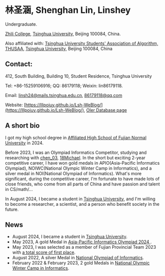 # 林圣涵, Shenghan Lin, Linshey

Undergraduate.

[Zhili College](https://www.zlc.tsinghua.edu.cn/index.htm), [Tsinghua University](https://www.tsinghua.edu.cn/), Beijing 100084, China.

Also affiliated with:
[Tsinghua University Students' Association of Algorithm, THUSAA](https://space.bilibili.com/482959881),
[Tsinghua University](https://www.tsinghua.edu.cn/), Beijing 100084, China

## Contact:

412, South Building, Building 10, Student Residence, Tsinghua University

Tel: +86-15259106916; QQ: 86179118; Weixin: lin86179118.

Email: linsh24@mails.tsinghua.edu.cn, 86179118@qq.com

Website: [https://lllpoiuy.github.io/Lsh-WeBlog/](https://lllpoiuy.github.io/Lsh-WeBlog/), [OIer Database page](https://oier.baoshuo.dev/oier/68550)

## A short bio

I got my high school degree in [Affiliated High School of Fujian Normal University](https://sdfz.fjnu.edu.cn/) in 2024.

Before 2023, I was an Olympiad Informatics Competitor, studying and researching with [chen_03](https://www.luogu.com/user/154520#article), [18Michael](https://www.cnblogs.com/18Michael). In the short but exciting 2-year competitive career, I have won gold medals in APIO(Asia-Pacific Informatics Olympiad), NOIWC(National Olympic Winter Camp in Informatics), and a silver medal in NOI(National Olympiad of Informatics). What's more significant, during the competitive career, I'm fortunate to have made lots of close friends, who come from all parts of China and have passion and talent in CS/math/...

In August 2024, I became a student in [Tsinghua University](https://www.tsinghua.edu.cn/), and I'm willing to become a researcher, a scientist, and a person who benefit society in the future.

## News

- August 2024, I became a student in [Tsinghua University](https://www.tsinghua.edu.cn/).
- May 2023, A gold Medal in [Asia-Pacific Informatics Olympiad 2024 ](https://www.noi.cn/upload/resources/file/2023/05/21/e9514198815656e7525c8203a1fc4061.htm).
- May 2023, I was selected as a member of Fujian Provincial Team 2023 with [a total score of first place](https://www.noi.cn/gs/xw/fj/2023-04-18/790486.shtml).
- August 2022, A silver Medal in [National Olympiad of Informatics](https://www.noi.cn/upload/resources/file/2024/06/03/75fa469e47f6785fcb88c3dc01a7ec81.htm).
- February 2022 & February 2023,  2 gold Medals in [National Olympic Winter Camp in Informatics](https://www.noi.cn/upload/resources/file/2022/01/28/184514.html).
